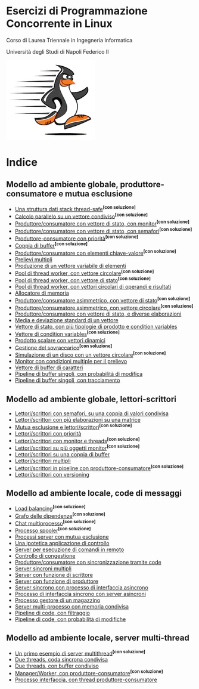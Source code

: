Esercizi di Programmazione Concorrente in Linux
===============================================

Corso di Laurea Triennale in Ingegneria Informatica

Università degli Studi di Napoli Federico II

![image](/images/wonderfull-illustration-running-penguin-260nw-1406001293.png)

# Indice

## Modello ad ambiente globale, produttore-consumatore e mutua esclusione

* [Una struttura dati stack thread-safe](ambiente_globale/produttore_consumatore/una_struttura_dati_stack_thread-safe)<sup><b>[con soluzione]</b></sup>
* [Calcolo parallelo su un vettore condiviso](ambiente_globale/produttore_consumatore/calcolo_parallelo_su_un_vettore_condiviso)<sup><b>[con soluzione]</b></sup>
* [Produttore/consumatore con vettore di stato, con monitor](ambiente_globale/produttore_consumatore/produttore-consumatore_con_vettore_di_stato_con_monitor)<sup><b>[con soluzione]</b></sup>
* [Produttore/consumatore con vettore di stato, con semafori](ambiente_globale/produttore_consumatore/produttore-consumatore_con_vettore_di_stato_con_semafori)<sup><b>[con soluzione]</b></sup>
* [Produttore-consumatore con priorità](ambiente_globale/produttore_consumatore/produttore-consumatore_con_priorita)<sup><b>[con soluzione]</b></sup>
* [Coppia di buffer](ambiente_globale/produttore_consumatore/coppia_di_buffer)<sup><b>[con soluzione]</b></sup>
* [Produttore/consumatore con elementi chiave-valore](ambiente_globale/produttore_consumatore/produttore-consumatore_con_elementi_chiave-valore)<sup><b>[con soluzione]</b></sup>
* [Prelievi multipli](ambiente_globale/produttore_consumatore/prelievi_multipli)
* [Produzione di un vettore variabile di elementi](ambiente_globale/produttore_consumatore/produzione_di_un_vettore_variabile_di_elementi)
* [Pool di thread worker, con vettore circolare](ambiente_globale/produttore_consumatore/pool_di_thread_worker_con_vettore_circolare)<sup><b>[con soluzione]</b></sup>
* [Pool di thread worker, con vettore di stato](ambiente_globale/produttore_consumatore/pool_di_thread_worker_con_vettore_di_stato)<sup><b>[con soluzione]</b></sup>
* [Pool di thread worker, con vettori circolari di operandi e risultati](ambiente_globale/produttore_consumatore/pool_di_thread_worker_con_vettori_circolari_di_operandi_e_risultati)
* [Allocatore di memoria](ambiente_globale/produttore_consumatore/allocatore_di_memoria)
* [Produttore/consumatore asimmetrico, con vettore di stato](ambiente_globale/produttore_consumatore/produttore-consumatore_asimmetrico_con_vettore_di_stato)<sup><b>[con soluzione]</b></sup>
* [Produttore/consumatore asimmetrico, con vettore circolare](ambiente_globale/produttore_consumatore/produttore-consumatore_asimmetrico_con_vettore_circolare)<sup><b>[con soluzione]</b></sup>
* [Produttore/consumatore con vettore di stato, e diverse elaborazioni](ambiente_globale/produttore_consumatore/produttore-consumatore_con_vettore_di_stato_e_diverse_elaborazioni)
* [Media e deviazione standard di un vettore](ambiente_globale/produttore_consumatore/media_e_deviazione_standard_di_un_vettore)
* [Vettore di stato, con più tipologie di prodotto e condition variables](ambiente_globale/produttore_consumatore/vettore_di_stato_con_piu_tipologie_di_prodotto_e_condition_variables)
* [Vettore di condition variables](ambiente_globale/produttore_consumatore/vettore_di_condition_variables)<sup><b>[con soluzione]</b></sup>
* [Prodotto scalare con vettori dinamici](ambiente_globale/produttore_consumatore/prodotto_scalare_con_vettori_dinamici)
* [Gestione del sovraccarico](ambiente_globale/produttore_consumatore/gestione_del_sovraccarico)<sup><b>[con soluzione]</b></sup>
* [Simulazione di un disco con un vettore circolare](ambiente_globale/produttore_consumatore/simulazione_di_un_disco_con_un_vettore_circolare)<sup><b>[con soluzione]</b></sup>
* [Monitor con condizioni multiple per il prelievo](ambiente_globale/produttore_consumatore/monitor_con_condizioni_multiple_per_il_prelievo)
* [Vettore di buffer di caratteri](ambiente_globale/produttore_consumatore/vettore_di_buffer_di_caratteri)
* [Pipeline di buffer singoli, con probabilità di modifica](ambiente_globale/produttore_consumatore/pipeline_di_buffer_singoli_con_probabilita_di_modifica)
* [Pipeline di buffer singoli, con tracciamento](ambiente_globale/produttore_consumatore/pipeline_di_buffer_singoli_con_tracciamento)


## Modello ad ambiente globale, lettori-scrittori

* [Lettori/scrittori con semafori, su una coppia di valori condivisa](ambiente_globale/lettori_scrittori/lettori-scrittori_con_semafori_su_una_coppia_di_valori_condivisa)
* [Lettori/scrittori con più elaborazioni su una matrice](ambiente_globale/lettori_scrittori/lettori-scrittori_con_piu_elaborazioni_su_una_matrice)
* [Mutua esclusione e lettori/scrittori](ambiente_globale/lettori_scrittori/mutua_esclusione_e_lettori-scrittori)<sup><b>[con soluzione]</b></sup>
* [Lettori/scrittori con priorità](ambiente_globale/lettori_scrittori/lettori-scrittori_con_priorita)
* [Lettori/scrittori con monitor e threads](ambiente_globale/lettori_scrittori/lettori-scrittori_con_monitor_e_threads)<sup><b>[con soluzione]</b></sup>
* [Lettori/scrittori su più oggetti monitor](ambiente_globale/lettori_scrittori/lettori-scrittori_su_piu_oggetti_monitor)<sup><b>[con soluzione]</b></sup>
* [Lettori/scrittori su una coppia di buffer](ambiente_globale/lettori_scrittori/lettori-scrittori_su_una_coppia_di_buffer)
* [Lettori/scrittori multipli](ambiente_globale/lettori_scrittori/lettori-scrittori_multipli)
* [Lettori/scrittori in pipeline con produttore-consumatore](ambiente_globale/lettori_scrittori/lettori-scrittori_in_pipeline_con_produttore-consumatore)<sup><b>[con soluzione]</b></sup>
* [Lettori/scrittori con versioning](ambiente_globale/lettori_scrittori/lettori-scrittori_con_versioning)


## Modello ad ambiente locale, code di messaggi

* [Load balancing](ambiente_locale/code_messaggi/load_balancing)<sup><b>[con soluzione]</b></sup>
* [Grafo delle dipendenze](ambiente_locale/code_messaggi/grafo_delle_dipendenze)<sup><b>[con soluzione]</b></sup>
* [Chat multiprocesso](ambiente_locale/code_messaggi/chat_multiprocesso)<sup><b>[con soluzione]</b></sup>
* [Processo spooler](ambiente_locale/code_messaggi/processo_spooler)<sup><b>[con soluzione]</b></sup>
* [Processi server con mutua esclusione](ambiente_locale/code_messaggi/processi_server_con_mutua_esclusione)
* [Una ipotetica applicazione di controllo](ambiente_locale/code_messaggi/una_ipotetica_applicazione_di_controllo)
* [Server per esecuzione di comandi in remoto](ambiente_locale/code_messaggi/server_per_esecuzione_di_comandi_in_remoto)
* [Controllo di congestione](ambiente_locale/code_messaggi/controllo_di_congestione)
* [Produttore/consumatore con sincronizzazione tramite code](ambiente_locale/code_messaggi/produttore-consumatore_con_sincronizzazione_tramite_code)
* [Server sincroni multipli](ambiente_locale/code_messaggi/server_sincroni_multipli)
* [Server con funzione di scrittore](ambiente_locale/code_messaggi/server_con_funzione_di_scrittore)
* [Server con funzione di produttore](ambiente_locale/code_messaggi/server_con_funzione_di_produttore)
* [Server sincrono con processo di interfaccia asincrono](ambiente_locale/code_messaggi/server_sincrono_con_processo_di_interfaccia_asincrono)
* [Processo di interfaccia sincrono con server asincroni](ambiente_locale/code_messaggi/processo_di_interfaccia_sincrono_con_server_asincroni)
* [Processo gestore di un magazzino](ambiente_locale/code_messaggi/processo_gestore_di_un_magazzino)
* [Server multi-processo con memoria condivisa](ambiente_locale/code_messaggi/server_multi-processo_con_memoria_condivisa)
* [Pipeline di code, con filtraggio](ambiente_locale/code_messaggi/pipeline_di_code_con_filtraggio)
* [Pipeline di code, con probabilità di modifiche](ambiente_locale/code_messaggi/pipeline_di_code_con_probabilita_di_modifiche)


## Modello ad ambiente locale, server multi-thread

* [Un primo esempio di server multithread](ambiente_locale/server_multithread/un_primo_esempio_di_server_multithread)<sup><b>[con soluzione]</b></sup>
* [Due threads, coda sincrona condivisa](ambiente_locale/server_multithread/due_threads_coda_sincrona_condivisa)
* [Due threads, con buffer condiviso](ambiente_locale/server_multithread/due_threads_con_buffer_condiviso)
* [Manager/Worker, con produttore-consumatore](ambiente_locale/server_multithread/manager-worker_con_produttore-consumatore)<sup><b>[con soluzione]</b></sup>
* [Processo interfaccia, con thread produttore-consumatore](ambiente_locale/server_multithread/processo_interfaccia_con_produttore-consumatore)


